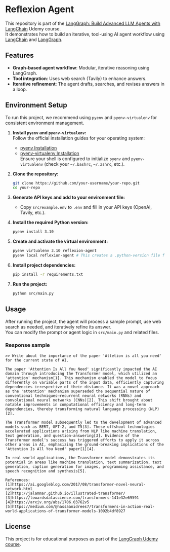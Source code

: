 # Reflexion Agent

This repository is part of the [LangGraph: Build Advanced LLM Agents with LangChain](https://www.udemy.com/course/langgraph/) Udemy course.  
It demonstrates how to build an iterative, tool-using AI agent workflow using [LangChain](https://python.langchain.com/) and [LangGraph](https://github.com/langchain-ai/langgraph).

## Features

- **Graph-based agent workflow**: Modular, iterative reasoning using LangGraph.
- **Tool integration**: Uses web search (Tavily) to enhance answers.
- **Iterative refinement**: The agent drafts, searches, and revises answers in a loop.

## Environment Setup

To run this project, we recommend using `pyenv` and `pyenv-virtualenv` for consistent environment management.

1.  **Install `pyenv` and `pyenv-virtualenv`:**  
    Follow the official installation guides for your operating system:  
    * [pyenv Installation](https://github.com/pyenv/pyenv#installation)  
    * [pyenv-virtualenv Installation](https://github.com/pyenv/pyenv-virtualenv#installation)  
    Ensure your shell is configured to initialize `pyenv` and `pyenv-virtualenv` (check your `~/.bashrc`, `~/.zshrc`, etc.).

2.  **Clone the repository:**
    ```bash
    git clone https://github.com/your-username/your-repo.git
    cd your-repo
    ```

3.  **Generate API keys and add to your environment file:**  
    - Copy `src/example.env` to `.env` and fill in your API keys (OpenAI, Tavily, etc.).

4.  **Install the required Python version:**
    ```bash
    pyenv install 3.10
    ```

5.  **Create and activate the virtual environment:**
    ```bash
    pyenv virtualenv 3.10 reflexion-agent
    pyenv local reflexion-agent # This creates a .python-version file for auto-activation
    ```

6.  **Install project dependencies:**
    ```bash
    pip install -r requirements.txt
    ```

7.  **Run the project:**
    ```bash
    python src/main.py
    ```

## Usage

After running the project, the agent will process a sample prompt, use web search as needed, and iteratively refine its answer.  
You can modify the prompt or agent logic in `src/main.py` and related files.

### Response sample

```
>> Write about the importance of the paper 'Attetion is all you need' for the current state of AI.

The paper 'Attention Is All You Need' significantly impacted the AI domain through introducing the Transformer model, which utilized an 'attention' mechanism[1]. This mechanism enabled the model to focus differently on variable parts of the input data, efficiently capturing dependencies irrespective of their distance. It was a novel approach as the 'attention' mechanism superseded the sequential nature of conventional techniques—recurrent neural networks (RNNs) and convolutional neural networks (CNNs)[2]. This shift brought about notable improvements in computational efficiency and long-term dependencies, thereby transforming natural language processing (NLP)[2].

The Transformer model subsequently led to the development of advanced models such as BERT, GPT-2, and T5[3]. These offshoot technologies accelerated applications arising from NLP like machine translation, text generation, and question-answering[3]. Evidence of the Transformer model's success has triggered efforts to apply it across other areas in AI, emphasizing the ground-breaking implications of the 'Attention Is All You Need' paper[1][4].

In real-world applications, the Transformer model demonstrates its potential in areas like machine translation, text summarization, text generation, caption generation for images, programming assistance, and speech recognition and synthesis[5].

References:
[1]https://ai.googleblog.com/2017/08/transformer-novel-neural-network.html
[2]http://jalammar.github.io/illustrated-transformer/
[3]https://towardsdatascience.com/transformers-141e32e69591
[4]https://arxiv.org/abs/1706.03762v5
[5]https://medium.com/@hassaanidrees7/transformers-in-action-real-world-applications-of-transformer-models-1092b4df8927
```

## License

This project is for educational purposes as part of the [LangGraph Udemy course](https://www.udemy.com/course/langgraph/).